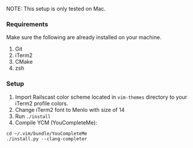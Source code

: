 NOTE: This setup is only tested on Mac.

### Requirements
Make sure the following are already installed on your machine.

1. Git
2. iTerm2
3. CMake
4. zsh

### Setup
1. Import Railscast color scheme located in `vim-themes` directory to your iTerm2 profile colors.
2. Change iTerm2 font to Menlo with size of 14
3. Run `./install`
4. Compile YCM (YouCompleteMe):


```
cd ~/.vim/bundle/YouCompleteMe
./install.py --clang-completer
```
